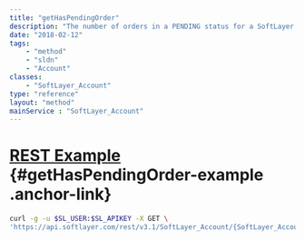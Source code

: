 ```yaml
---
title: "getHasPendingOrder"
description: "The number of orders in a PENDING status for a SoftLayer customer account."
date: "2018-02-12"
tags:
    - "method"
    - "sldn"
    - "Account"
classes:
    - "SoftLayer_Account"
type: "reference"
layout: "method"
mainService : "SoftLayer_Account"
---
```


# [REST Example](#getHasPendingOrder-example) <a href="/article/rest/"><i class="fas fa-question"></i></a> {#getHasPendingOrder-example .anchor-link} 
```bash
curl -g -u $SL_USER:$SL_APIKEY -X GET \
'https://api.softlayer.com/rest/v3.1/SoftLayer_Account/{SoftLayer_AccountID}/getHasPendingOrder'
```
